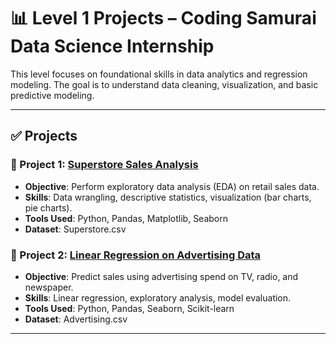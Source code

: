# 📊 Level 1 Projects – Coding Samurai Data Science Internship

This level focuses on foundational skills in data analytics and regression modeling. The goal is to understand data cleaning, visualization, and basic predictive modeling.

---

## ✅ Projects

### 📌 Project 1: [Superstore Sales Analysis](./Level1/Project1_Superstore_Sales_Analysis)
- **Objective**: Perform exploratory data analysis (EDA) on retail sales data.
- **Skills**: Data wrangling, descriptive statistics, visualization (bar charts, pie charts).
- **Tools Used**: Python, Pandas, Matplotlib, Seaborn
- **Dataset**: Superstore.csv

### 📌 Project 2: [Linear Regression on Advertising Data](./Level1/Project2_Linear_Regression)
- **Objective**: Predict sales using advertising spend on TV, radio, and newspaper.
- **Skills**: Linear regression, exploratory analysis, model evaluation.
- **Tools Used**: Python, Pandas, Seaborn, Scikit-learn
- **Dataset**: Advertising.csv

---
